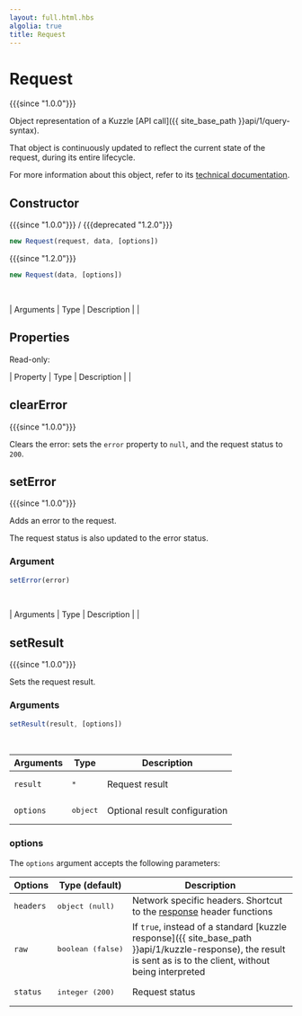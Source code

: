 ```yaml
---
layout: full.html.hbs
algolia: true
title: Request
---
```



# Request

{{{since "1.0.0"}}}

Object representation of a Kuzzle [API call]({{ site_base_path }}api/1/query-syntax).

That object is continuously updated to reflect the current state of the request, during its entire lifecycle.

For more information about this object, refer to its [technical documentation](https://github.com/kuzzleio/kuzzle-common-objects/blob/master/README.md#request).


## Constructor

{{{since "1.0.0"}}} / {{{deprecated "1.2.0"}}}

```js
new Request(request, data, [options])
```

{{{since "1.2.0"}}} 

```js
new Request(data, [options])
```

<br/>

| Arguments | Type | Description |
|
## Properties

Read-only:

| Property | Type | Description |
|
## clearError

{{{since "1.0.0"}}}

Clears the error: sets the `error` property to `null`, and the request status to `200`.


## setError

{{{since "1.0.0"}}}

Adds an error to the request.

The request status is also updated to the error status.

### Argument

```js
setError(error)
```
<br/>

| Arguments | Type | Description |
|
## setResult

{{{since "1.0.0"}}}

Sets the request result.

### Arguments

```js
setResult(result, [options])
```

<br/>

| Arguments | Type | Description |
|-----------|------|-------------|
| `result` | <pre>*</pre> | Request result |
| `options` | <pre>object</pre> | Optional result configuration |


### options

The `options` argument accepts the following parameters:

| Options | Type (default) | Description |
|---------|------|-------------|
| `headers` | <pre>object (null)</pre> | Network specific headers. Shortcut to the [response](https://github.com/kuzzleio/kuzzle-common-objects#requestresponse) header functions |
| `raw` | <pre>boolean (false)</pre> | If `true`, instead of a standard [kuzzle response]({{ site_base_path }}api/1/kuzzle-response), the result is sent as is to the client, without being interpreted |
| `status` | <pre>integer (200)</pre> | Request status |
